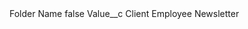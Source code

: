 <?xml version="1.0" encoding="UTF-8"?>
<CustomMetadata xmlns="http://soap.sforce.com/2006/04/metadata" xmlns:xsi="http://www.w3.org/2001/XMLSchema-instance" xmlns:xsd="http://www.w3.org/2001/XMLSchema">
    <label>Folder Name</label>
    <protected>false</protected>
    <values>
        <field>Value__c</field>
        <value xsi:type="xsd:string">Client Employee Newsletter</value>
    </values>
</CustomMetadata>
